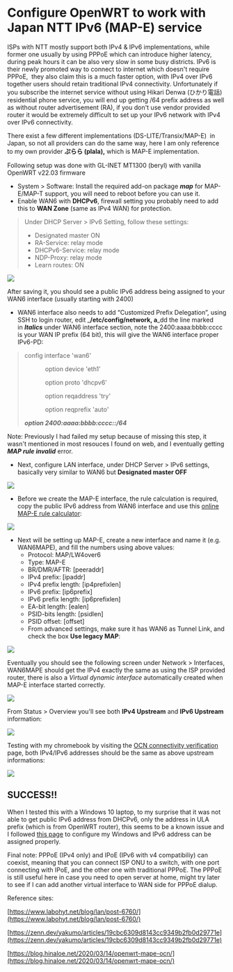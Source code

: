 # **Configure OpenWRT to work with Japan NTT IPv6 (MAP-E) service**

ISPs with NTT mostly support both IPv4 & IPv6 implementations, while former one usually by using PPPoE which can introduce higher latency, during peak hours it can be also very slow in some busy districts. IPv6 is their newly promoted way to connect to internet which doesn't require PPPoE,  they also claim this is a much faster option, with IPv4 over IPv6 together users should retain traditional IPv4 connectivity. Unfortunately if you subscribe the internet service without using Hikari Denwa (ひかり電話) residential phone service, you will end up getting /64 prefix address as well as without router advertisement (RA), if you don't use vendor provided router it would be extremely difficult to set up your IPv6 network with IPv4 over IPv6 connectivity.

There exist a few different implementations (DS-LITE/Transix/MAP-E)  in Japan, so not all providers can do the same way, here I am only reference to my own provider **ぷらら (plala),** which is MAP-E implementation.

Following setup was done with GL-INET MT1300 (beryl) with vanilla OpenWRT v22.03 firmware

*   System > Software: Install the required add-on package _**map**_ for MAP-E/MAP-T support, you will need to reboot before you can use it.
*   Enable WAN6 with **DHCPv6**, firewall setting you probably need to add this to **WAN Zone** (same as IPv4 WAN) for protection.

> Under DHCP Server > IPv6 Setting, follow these settings:
> 
> *   Designated master ON
> *   RA-Service: relay mode
> *   DHCPv6-Service: relay mode
> *   NDP-Proxy: relay mode
> *   Learn routes: ON

![](https://user-images.githubusercontent.com/21307353/212850790-a2c4ac8b-3bed-4941-8f1a-49e9e5597c3f.png)

After saving it, you should see a public IPv6 address being assigned to your WAN6 interface (usually starting with 2400)

*   WAN6 interface also needs to add “Customized Prefix Delegation”, using SSH to login router, edit _**/etc/config/network, a**_dd the line marked in _**Italics**_ under WAN6 interface section, note the 2400:aaaa:bbbb:cccc is your WAN IP prefix (64 bit), this will give the WAN6 interface proper IPv6-PD:

> config interface 'wan6'
> 
>             option device 'eth1'
> 
>             option proto 'dhcpv6'
> 
>             option reqaddress 'try'
> 
>             option reqprefix 'auto'
> 
>  _**option 2400:aaaa:bbbb:cccc::/64**_ 

Note: Previously I had failed my setup because of missing this step, it wasn't mentioned in most resouces I found on web, and I eventually getting _**MAP rule invalid**_ error.

*   Next, configure LAN interface, under DHCP Server > IPv6 settings, basically very similar to WAN6 but **Designated master OFF**

![](https://user-images.githubusercontent.com/21307353/212852863-7fb85f4e-a04c-4ed6-b936-2b71f2631019.png)

*   Before we create the MAP-E interface, the rule calculation is required, copy the public IPv6 address from WAN6 interface and use this [online MAP-E rule calculator](http://ipv4.web.fc2.com/map-e.html):

![](https://user-images.githubusercontent.com/21307353/212853420-6ce2090f-98f1-4f34-9f44-4db2d3bbddca.png)

*   Next will be setting up MAP-E, create a new interface and name it (e.g. WAN6MAPE), and fill the numbers using above values:
    *   Protocol: MAP/LW4over6
    *   Type: MAP-E
    *   BR/DMR/AFTR: \[peeraddr\]
    *   IPv4 prefix: \[ipaddr\]
    *   IPv4 prefix length: \[ip4prefixlen\]
    *   IPv6 prefix: \[ip6prefix\]
    *   IPv6 prefix length: \[ip6prefixlen\]
    *   EA-bit length: \[ealen\]
    *   PSID-bits length: \[psidlen\]
    *   PSID offset: \[offset\]
    *   From advanced settings, make sure it has WAN6 as Tunnel Link, and check the box **Use legacy MAP**:

![](https://user-images.githubusercontent.com/21307353/212856884-d6d627a4-37b9-4002-99a7-2795dccac2cd.png)

Eventually you should see the following screen under Network > Interfaces, WAN6MAPE should get the IPv4 exactly the same as using the ISP provided router, there is also a _Virtual dynamic interface_ automatically created when MAP-E interface started correctly.

![](https://user-images.githubusercontent.com/21307353/212857199-21f283c9-e9e2-43b2-8d58-955126076744.png)

From Status > Overview you'll see both **IPv4 Upstream** and **IPv6 Upstream** information:

![](https://user-images.githubusercontent.com/21307353/212858791-e21a621e-0a5a-40a9-952f-ec9d759b6a9e.png)

Testing with my chromebook by visiting the [OCN connectivity verification](https://v6test.ocn.ne.jp/) page, both IPv4/IPv6 addresses should be the same as above upstream informations:

![](https://user-images.githubusercontent.com/21307353/212859123-0590650f-29f1-412c-99a7-19d5516a8d22.png)

## **SUCCESS!!**

When I tested this with a Windows 10 laptop, to my surprise that it was not able to get public IPv6 address from DHCPv6, only the address in ULA prefix (which is from OpenWRT router), this seems to be a known issue and I followed [this page](https://ipv6.web.cern.ch/content/ms-windows-client-doesnt-get-ipv6-address-dhcpv6) to configure my Windows and IPv6 address can be assigned properly.

Final note: PPPoE (IPv4 only) and IPoE (IPv6 with v4 compatibiliy) can coexist, meaning that you can connect ISP ONU to a switch, with one port connecting with IPoE, and the other one with traditional PPPoE. The PPPoE is still useful here in case you need to open server at home, might try later to see if I can add another virtual interface to WAN side for PPPoE dialup.

Reference sites:

[https://www.labohyt.net/blog/lan/post-6760/](https://www.labohyt.net/blog/lan/post-6760/)

[https://zenn.dev/yakumo/articles/19cbc6309d8143cc9349b2fb0d29771e](https://zenn.dev/yakumo/articles/19cbc6309d8143cc9349b2fb0d29771e)

[https://blog.hinaloe.net/2020/03/14/openwrt-mape-ocn/](https://blog.hinaloe.net/2020/03/14/openwrt-mape-ocn/)
